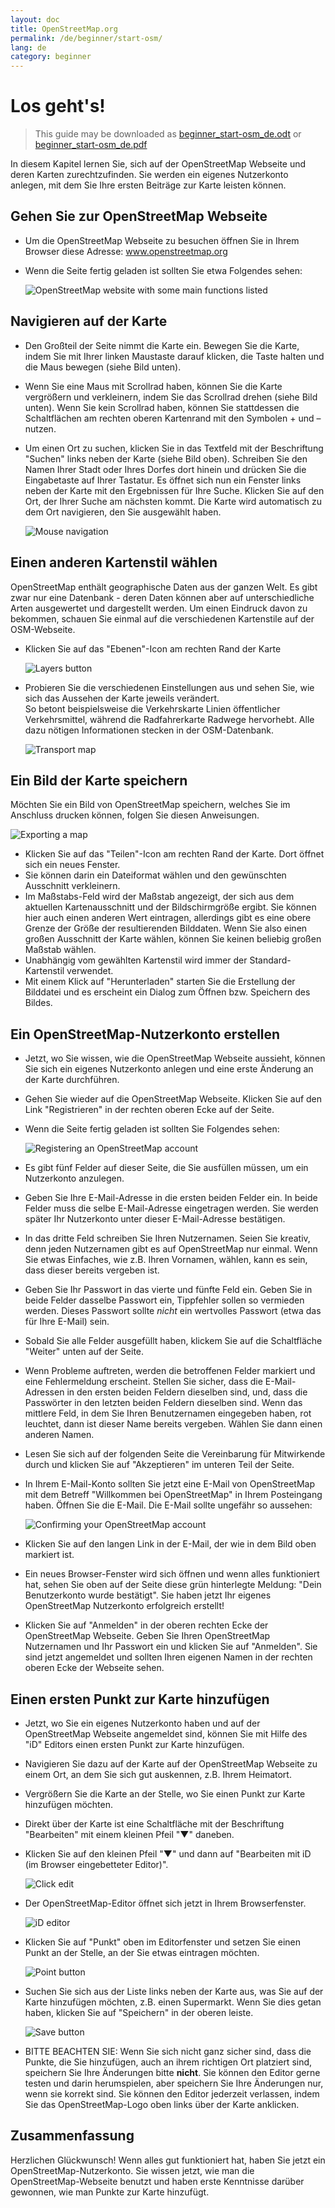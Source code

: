 ```yaml
---
layout: doc
title: OpenStreetMap.org
permalink: /de/beginner/start-osm/
lang: de
category: beginner
---
```


Los geht's!
===========

> This guide may be downloaded as [beginner_start-osm_de.odt](/files/beginner_start-osm_de.odt) or [beginner_start-osm_de.pdf](/files/beginner_start-osm_de.pdf)

In diesem Kapitel lernen Sie, sich auf der OpenStreetMap Webseite 
und deren Karten zurechtzufinden. Sie werden ein
eigenes Nutzerkonto anlegen, mit dem Sie Ihre ersten Beiträge 
zur Karte leisten können.

Gehen Sie zur OpenStreetMap Webseite
------------------------------------

-   Um die OpenStreetMap Webseite zu besuchen öffnen Sie in Ihrem Browser 
    diese Adresse: www.openstreetmap.org
-   Wenn die Seite fertig geladen ist sollten Sie etwa Folgendes sehen:

    ![OpenStreetMap website with some main functions listed][]

Navigieren auf der Karte
------------------------

-   Den Großteil der Seite nimmt die Karte ein. Bewegen Sie die Karte, indem 
    Sie mit Ihrer linken Maustaste darauf klicken, die Taste halten und
    die Maus bewegen (siehe Bild unten).
-   Wenn Sie eine Maus mit Scrollrad haben, können Sie die Karte
    vergrößern und verkleinern, indem Sie das Scrollrad drehen (siehe 
    Bild unten). Wenn Sie kein Scrollrad haben, können Sie stattdessen die 
    Schaltflächen am rechten oberen Kartenrand mit den Symbolen + und – 
    nutzen.
-   Um einen Ort zu suchen, klicken Sie in das Textfeld mit der Beschriftung
    "Suchen" links neben der Karte (siehe Bild oben). Schreiben Sie den
    Namen Ihrer Stadt oder Ihres Dorfes dort hinein und drücken Sie die 
    Eingabetaste auf Ihrer Tastatur. Es öffnet sich nun ein Fenster 
    links neben der Karte mit den Ergebnissen für Ihre Suche. Klicken Sie auf den
    Ort, der Ihrer Suche am nächsten kommt. Die Karte wird automatisch
    zu dem Ort navigieren, den Sie ausgewählt haben.

    ![Mouse navigation][]
    
Einen anderen Kartenstil wählen
-------------------------------

OpenStreetMap enthält geographische Daten aus der ganzen Welt. Es gibt zwar nur eine Datenbank - deren Daten können aber auf unterschiedliche Arten ausgewertet und dargestellt werden. Um einen Eindruck davon zu bekommen, schauen Sie einmal auf die verschiedenen Kartenstile auf der OSM-Webseite.

- Klicken Sie auf das "Ebenen"-Icon am rechten Rand der Karte

  ![Layers button][]

- Probieren Sie die verschiedenen Einstellungen aus und sehen Sie, wie sich das Aussehen der Karte jeweils verändert.  
  So betont beispielsweise die Verkehrskarte Linien öffentlicher Verkehrsmittel, während die Radfahrerkarte Radwege 
  hervorhebt. Alle dazu nötigen Informationen stecken in der OSM-Datenbank.

  ![Transport map][]

Ein Bild der Karte speichern
----------------------------

Möchten Sie ein Bild von OpenStreetMap speichern, welches Sie im Anschluss drucken können, folgen Sie diesen Anweisungen.

 ![Exporting a map][]

-   Klicken Sie auf das "Teilen"-Icon am rechten Rand der Karte. Dort 
    öffnet sich ein neues Fenster.
-   Sie können darin ein Dateiformat wählen und den gewünschten Ausschnitt verkleinern.
-   Im Maßstabs-Feld wird der Maßstab angezeigt, der sich aus dem aktuellen Kartenausschnitt und der Bildschirmgröße 
    ergibt. Sie können hier auch einen anderen Wert eintragen, allerdings gibt es eine obere Grenze der Größe der 
    resultierenden Bilddaten. Wenn Sie also einen großen Ausschnitt der Karte wählen, können Sie keinen 
    beliebig großen Maßstab wählen.
-   Unabhängig vom gewählten Kartenstil wird immer der Standard-Kartenstil verwendet.
-   Mit einem Klick auf "Herunterladen" starten Sie die Erstellung der Bilddatei und es erscheint ein Dialog zum 
    Öffnen bzw. Speichern des Bildes.

Ein OpenStreetMap-Nutzerkonto erstellen
---------------------------------------

-   Jetzt, wo Sie wissen, wie die OpenStreetMap Webseite aussieht, können
    Sie sich ein eigenes Nutzerkonto anlegen und eine erste Änderung 
    an der Karte durchführen.
-   Gehen Sie wieder auf die OpenStreetMap Webseite. Klicken Sie auf den Link
    "Registrieren" in der rechten oberen Ecke auf der Seite.
-   Wenn die Seite fertig geladen ist sollten Sie Folgendes sehen:

    ![Registering an OpenStreetMap account][]

-   Es gibt fünf Felder auf dieser Seite, die Sie ausfüllen müssen, um 
    ein Nutzerkonto anzulegen.
-   Geben Sie Ihre E-Mail-Adresse in die ersten beiden Felder ein. In beide 
    Felder muss die selbe E-Mail-Adresse eingetragen werden. Sie werden 
    später Ihr Nutzerkonto unter dieser E-Mail-Adresse bestätigen.
-   In das dritte Feld schreiben Sie Ihren Nutzernamen. Seien Sie kreativ, 
    denn jeden Nutzernamen gibt es auf OpenStreetMap nur einmal. Wenn 
    Sie etwas Einfaches, wie z.B. Ihren Vornamen, wählen, kann es sein, 
    dass dieser bereits vergeben ist. 
-   Geben Sie Ihr Passwort in das vierte und fünfte Feld ein. Geben Sie in beide
    Felder dasselbe Passwort ein, Tippfehler sollen so vermieden werden.
    Dieses Passwort sollte *nicht* ein wertvolles Passwort (etwa das für Ihre E-Mail) sein.
-   Sobald Sie alle Felder ausgefüllt haben, klickem Sie auf die Schaltfläche
    "Weiter" unten auf der Seite.
-   Wenn Probleme auftreten, werden die betroffenen Felder markiert und
    eine Fehlermeldung erscheint. Stellen Sie sicher, dass die E-Mail-
    Adressen in den ersten beiden Feldern dieselben sind, und, dass die
    Passwörter in den letzten beiden Feldern dieselben sind. Wenn das 
    mittlere Feld, in dem Sie Ihren Benutzernamen eingegeben haben, rot 
    leuchtet, dann ist dieser Name bereits vergeben. Wählen Sie dann einen 
    anderen Namen.
-   Lesen Sie sich auf der folgenden Seite die Vereinbarung für Mitwirkende 
    durch und klicken Sie auf "Akzeptieren" im unteren Teil der Seite.
-   In Ihrem E-Mail-Konto sollten Sie jetzt eine
    E-Mail von OpenStreetMap mit dem Betreff "Willkommen bei OpenStreetMap"
    in Ihrem Posteingang haben. Öffnen Sie die E-Mail. Die E-Mail 
    sollte ungefähr so aussehen:

    ![Confirming your OpenStreetMap account][]

-   Klicken Sie auf den langen Link in der E-Mail, der wie in dem Bild oben 
    markiert ist.
-   Ein neues Browser-Fenster wird sich öffnen und wenn alles funktioniert hat, 
    sehen Sie oben auf der Seite diese grün hinterlegte Meldung: 
    "Dein Benutzerkonto wurde bestätigt". Sie haben jetzt Ihr 
    eigenes OpenStreetMap Nutzerkonto erfolgreich erstellt!
-   Klicken Sie auf "Anmelden" in der oberen rechten Ecke der OpenStreetMap
    Webseite. Geben Sie Ihren OpenStreetMap Nutzernamen und Ihr Passwort 
    ein und klicken Sie auf "Anmelden". Sie sind jetzt angemeldet und sollten
    Ihren eigenen Namen in der rechten oberen Ecke der Webseite sehen.

Einen ersten Punkt zur Karte hinzufügen
---------------------------------------

-   Jetzt, wo Sie ein eigenes Nutzerkonto haben und auf der 
    OpenStreetMap Webseite angemeldet sind, können Sie mit Hilfe des 
    "iD" Editors einen ersten Punkt zur Karte hinzufügen.
-   Navigieren Sie dazu auf der Karte auf der OpenStreetMap Webseite zu 
    einem Ort, an dem Sie sich gut auskennen, z.B. Ihrem Heimatort.
-   Vergrößern Sie die Karte an der Stelle, wo Sie einen 
    Punkt zur Karte hinzufügen möchten.
-   Direkt über der Karte ist eine Schaltfläche mit der Beschriftung
    "Bearbeiten" mit einem kleinen Pfeil "▼" daneben.
-   Klicken Sie auf den kleinen Pfeil "▼" und dann auf "Bearbeiten mit 
    iD (im Browser eingebetteter Editor)".

    ![Click edit][]
    
-   Der OpenStreetMap-Editor öffnet sich jetzt in Ihrem Browserfenster.

    ![iD editor][]

-   Klicken Sie auf "Punkt" oben im Editorfenster und setzen Sie einen Punkt an der Stelle, an der Sie etwas
    eintragen möchten. 

    ![Point button][]    

-   Suchen Sie sich aus der Liste links neben der Karte aus, was Sie auf der
    Karte hinzufügen möchten, z.B. einen Supermarkt. Wenn
    Sie dies getan haben, klicken Sie auf "Speichern" in
    der oberen leiste.

    ![Save button][]    

-   BITTE BEACHTEN SIE: Wenn Sie sich nicht ganz sicher sind, dass die Punkte,
    die Sie hinzufügen, auch an ihrem richtigen Ort platziert sind, 
    speichern Sie Ihre Änderungen bitte __nicht__. Sie können den 
    Editor gerne testen und darin herumspielen, aber speichern Sie Ihre 
    Änderungen nur, wenn sie korrekt
    sind. Sie können den Editor jederzeit verlassen, indem Sie das 
    OpenStreetMap-Logo oben links über der Karte anklicken.

Zusammenfassung
---------------

Herzlichen Glückwunsch! Wenn alles gut funktioniert hat, haben Sie jetzt
ein OpenStreetMap-Nutzerkonto.
Sie wissen jetzt, wie man die OpenStreetMap-Webseite benutzt und haben
erste Kenntnisse darüber gewonnen, wie man Punkte zur Karte hinzufügt.




[OpenStreetMap website with some main functions listed]: /images/beginner/start-osm_website.de.png
[Mouse navigation]: /images/beginner/mouse_navigation.de.png
[Layers button]: /images/beginner/layers.de.png
[Transport map]: /images/beginner/transport-map.png
[Exporting a map]: /images/beginner/start_export.de.png
[Registering an OpenStreetMap account]: /images/beginner/start_register.de.png
[Confirming your OpenStreetMap account]: /images/beginner/confirming-account.de.png
[Click edit]: /images/beginner/click-edit.de.png
[iD editor]: /images/beginner/id-editor.de.png
[Point button]: /images/beginner/point-button.de.png
[Save button]: /images/beginner/save-button.de.png
